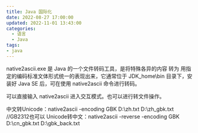 ```yaml
---
title: Java 国际化
date: 2022-08-27 17:00:00
updated: 2022-11-01 13:43:00
categories:
  - 语言
  - Java
tags:
- java
---
```


native2ascii.exe 是 Java 的一个文件转码工具，是将特殊各异的内容 转为 用指定的编码标准文体形式统一的表现出来，它通常位于 JDK_home\bin 目录下，安装好 Java SE 后，可在使用 native2ascii 命令进行转码。

可以直接输入 native2ascii 进入交互模式。也可以进行转文件操作。

中文转Unicode：native2ascii -encoding GBK D:\zh.txt D:\zh_gbk.txt //GB2312也可以
Unicode转中文：native2ascii -reverse -encoding GBK D:\cn_gbk.txt D:\gbk_back.txt

<!-- more -->